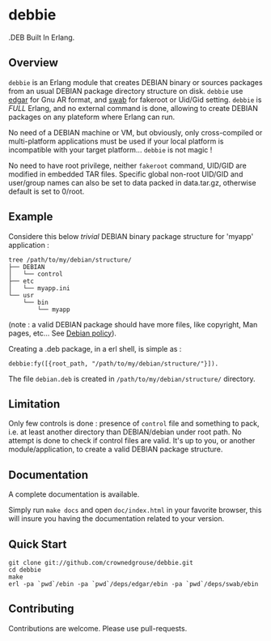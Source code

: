 # debbie #

.DEB Built In Erlang.

## Overview ##

``debbie`` is an Erlang module that creates DEBIAN binary or sources packages from an usual DEBIAN package directory structure on disk.
``debbie`` use [edgar](https://github.com/crownedgrouse/edgar) for Gnu AR format, and [swab](https://github.com/crownedgrouse/swab) for fakeroot or Uid/Gid setting. 
``debbie`` is *FULL* Erlang, and no external command is done, allowing to create DEBIAN packages on any plateform where Erlang can run.

No need of a DEBIAN machine or VM, but obviously, only cross-compiled or multi-platform applications must be used if your local platform is incompatible with your target platform... ``debbie`` is not magic !

No need to have root privilege, neither ``fakeroot`` command, UID/GID are modified in embedded TAR files.
Specific global non-root UID/GID and user/group names can also be set to data packed in data.tar.gz, otherwise default is set to 0/root.

## Example ##

Considere this below *trivial* DEBIAN binary package structure for 'myapp' application :

```
tree /path/to/my/debian/structure/
├── DEBIAN
│   └── control
├── etc
│   └── myapp.ini
└── usr
    └── bin
        └── myapp
```

(note : a valid DEBIAN package should have more files, like copyright, Man pages, etc... See [Debian policy](https://www.debian.org/doc/debian-policy/)).

Creating a .deb package, in a erl shell, is simple as :

```
debbie:fy([{root_path, "/path/to/my/debian/structure/"}]).
```

The file ``debian.deb`` is created in ``/path/to/my/debian/structure/`` directory.

## Limitation ##

Only few controls is done : presence of ``control`` file and something to pack, i.e. at least another directory than DEBIAN/debian under root path.
No attempt is done to check if control files are valid.
It's up to you, or another module/application, to create a valid DEBIAN package structure.

## Documentation ##

A complete documentation is available.

Simply run `make docs` and open `doc/index.html` in your favorite browser, this will insure you having the documentation related to your version.

## Quick Start ##

```
git clone git://github.com/crownedgrouse/debbie.git
cd debbie
make
erl -pa `pwd`/ebin -pa `pwd`/deps/edgar/ebin -pa `pwd`/deps/swab/ebin
```

## Contributing ##

Contributions are welcome. Please use pull-requests.


